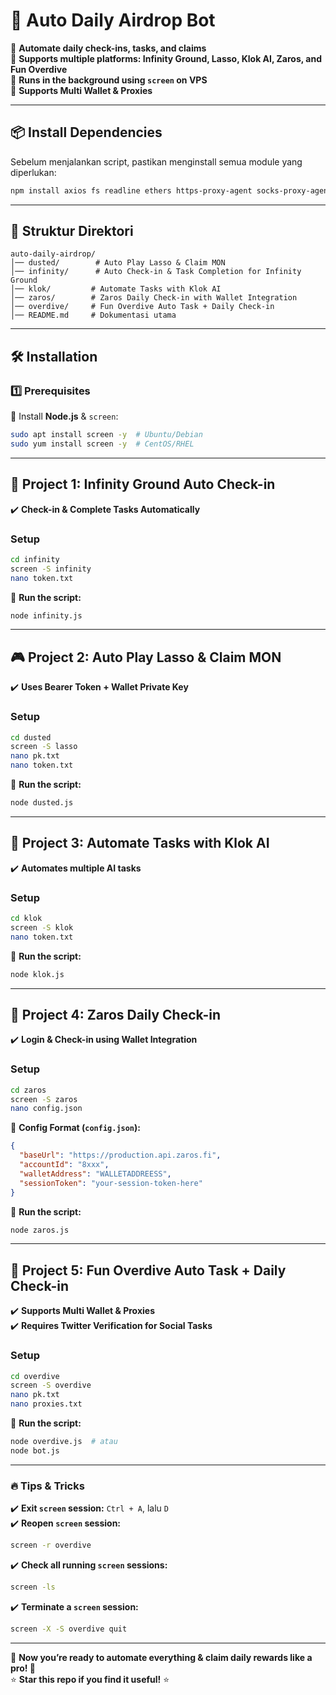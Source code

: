 # 🚀 **Auto Daily Airdrop Bot**  

🔹 **Automate daily check-ins, tasks, and claims**  
🔹 **Supports multiple platforms: Infinity Ground, Lasso, Klok AI, Zaros, and Fun Overdive**  
🔹 **Runs in the background using `screen` on VPS**  
🔹 **Supports Multi Wallet & Proxies**  

---

## 📦 **Install Dependencies**  
Sebelum menjalankan script, pastikan menginstall semua module yang diperlukan:  

```bash
npm install axios fs readline ethers https-proxy-agent socks-proxy-agent chalk@4 node-cron path
```

---

## 📂 **Struktur Direktori**
```
auto-daily-airdrop/
│── dusted/        # Auto Play Lasso & Claim MON
│── infinity/      # Auto Check-in & Task Completion for Infinity Ground
│── klok/         # Automate Tasks with Klok AI
│── zaros/        # Zaros Daily Check-in with Wallet Integration
│── overdive/     # Fun Overdive Auto Task + Daily Check-in
│── README.md     # Dokumentasi utama
```

---

## 🛠️ **Installation**  

### 1️⃣ **Prerequisites**  
💾 Install **Node.js** & `screen`:  

```bash
sudo apt install screen -y  # Ubuntu/Debian  
sudo yum install screen -y  # CentOS/RHEL  
```

---

## 📌 **Project 1: Infinity Ground Auto Check-in**  
✔️ **Check-in & Complete Tasks Automatically**  

### **Setup**
```bash
cd infinity  
screen -S infinity  
nano token.txt  
```
🎯 **Run the script:**  
```bash
node infinity.js  
```

---

## 🎮 **Project 2: Auto Play Lasso & Claim MON**  
✔️ **Uses Bearer Token + Wallet Private Key**  

### **Setup**
```bash
cd dusted  
screen -S lasso  
nano pk.txt  
nano token.txt  
```
🎯 **Run the script:**  
```bash
node dusted.js  
```

---

## 🤖 **Project 3: Automate Tasks with Klok AI**  
✔️ **Automates multiple AI tasks**  

### **Setup**
```bash
cd klok  
screen -S klok  
nano token.txt  
```
🎯 **Run the script:**  
```bash
node klok.js  
```

---

## 💼 **Project 4: Zaros Daily Check-in**  
✔️ **Login & Check-in using Wallet Integration**  

### **Setup**
```bash
cd zaros  
screen -S zaros  
nano config.json  
```

📜 **Config Format (`config.json`):**
```json
{
  "baseUrl": "https://production.api.zaros.fi",
  "accountId": "8xxx",
  "walletAddress": "WALLETADDREESS",
  "sessionToken": "your-session-token-here"
}
```

🎯 **Run the script:**  
```bash
node zaros.js  
```

---

## 🎯 **Project 5: Fun Overdive Auto Task + Daily Check-in**  
✔️ **Supports Multi Wallet & Proxies**  
✔️ **Requires Twitter Verification for Social Tasks**  

### **Setup**
```bash
cd overdive  
screen -S overdive  
nano pk.txt  
nano proxies.txt  
```

🎯 **Run the script:**  
```bash
node overdive.js  # atau  
node bot.js  
```

---

### 🔥 **Tips & Tricks**  
✔️ **Exit `screen` session:** `Ctrl + A`, lalu `D`  
✔️ **Reopen `screen` session:**  
```bash
screen -r overdive  
```
✔️ **Check all running `screen` sessions:**  
```bash
screen -ls  
```
✔️ **Terminate a `screen` session:**  
```bash
screen -X -S overdive quit  
```

---

💎 **Now you’re ready to automate everything & claim daily rewards like a pro! 🚀**  
⭐ **Star this repo if you find it useful!** ⭐
